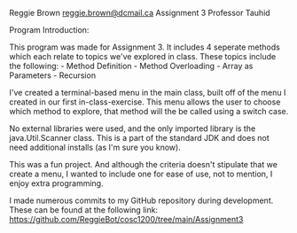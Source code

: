 Reggie Brown
reggie.brown@dcmail.ca
Assignment 3
Professor Tauhid

Program Introduction:

This program was made for Assignment 3. It includes 4 seperate
methods which each relate to topics we've explored in class.
These topics include the following:
    - Method Definition
    - Method Overloading
    - Array as Parameters
    - Recursion

I've created a terminal-based menu in the main class, built off of the menu I created in our first in-class-exercise. This menu allows the user to choose which method to explore, that method will the be called using a switch case.

No external libraries were used, and the only imported library is the java.Util.Scanner class. This is a part of the standard JDK and does not need additional installs (as I'm sure you know). 

This was a fun project. And although the criteria doesn't stipulate that we create a menu, I wanted to include one for ease of use, not to mention, I enjoy extra programming.

I made numerous commits to my GitHub repository during development. These can be found at the following link:
https://github.com/ReggieBot/cosc1200/tree/main/Assignment3
